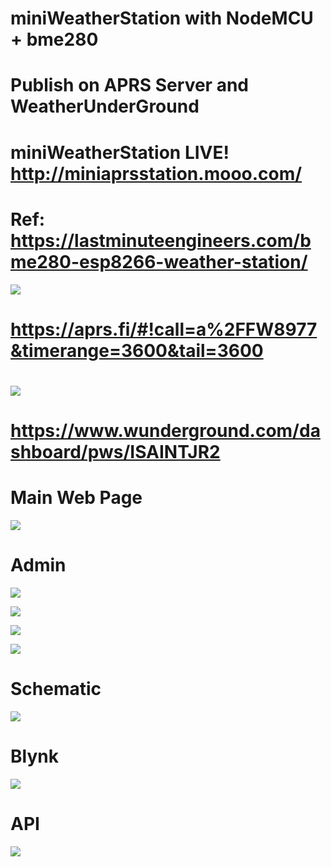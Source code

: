 # miniWeatherStation with NodeMCU + bme280

# Publish on APRS Server and WeatherUnderGround

# miniWeatherStation LIVE! http://miniaprsstation.mooo.com/

# Ref: https://lastminuteengineers.com/bme280-esp8266-weather-station/


![](Images/APRS.png)

# https://aprs.fi/#!call=a%2FFW8977&timerange=3600&tail=3600

#
#
![](Images/WU.png)

# https://www.wunderground.com/dashboard/pws/ISAINTJR2

# Main Web Page
![](Images/1.png)



# Admin

![](Images/2.png)

![](Images/3.png)

![](Images/4.png)

![](Images/5.png)

# Schematic
![](Images/Schematic_mini%20APRS%20Weather%20Station.png)

# Blynk
![](Images/BlynkApp.png)

# API
![](Images/api.png)


